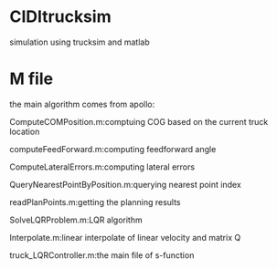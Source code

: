 # CIDItrucksim
simulation using trucksim and matlab

# M file

the main algorithm comes from apollo:

ComputeCOMPosition.m:comptuing COG based on the current truck location

computeFeedForward.m:computing feedforward angle 

ComputeLateralErrors.m:computing lateral errors

QueryNearestPointByPosition.m:querying nearest point index

readPlanPoints.m:getting the planning results

SolveLQRProblem.m:LQR algorithm

Interpolate.m:linear interpolate of linear velocity and matrix Q

truck_LQRController.m:the main file of s-function


